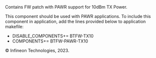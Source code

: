 Contains FW patch with PAWR support for 10dBm TX Power.

This component should be used with PAWR applications. To include this component in application, add the lines provided below to application makefile:
- DISABLE_COMPONENTS+= BTFW-TX10
- COMPONENTS+= BTFW-PAWR-TX10


© Infineon Technologies, 2023.
